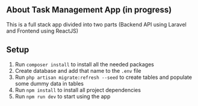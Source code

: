 
## About Task Management App (in progress)

This is a full stack app divided into two parts (Backend API using Laravel and Frontend using ReactJS) 

## Setup

1. Run `composer install` to install all the needed packages
2. Create database and add that name to the `.env` file
3. Run `php artisan migrate:refresh --seed` to create tables and populate some dummy data in tables
1. Run `npm install` to install all project dependencies
2. Run `npm run dev` to start using the app
